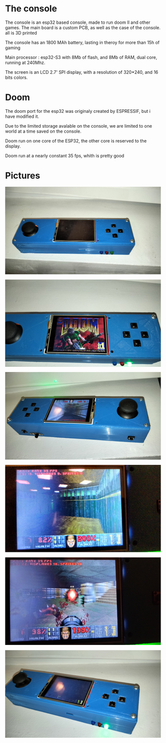 # The console
The console is an esp32 based console, made to run doom II and other games.
The main board is a custom PCB, as well as the case of the console.
all is 3D printed

The console has an 1800 MAh battery, lasting in theroy for more than 15h of gaming

Main processor : esp32-S3 with 8Mb of flash, and 8Mb of RAM, dual core, running at 240Mhz.

The screen is an LCD 2.7' SPI display, with a resolution of 320*240, and 16 bits colors.

# Doom

The doom port for the esp32 was originaly created by ESPRESSIF, but i have modified it.

Due to the limited storage avalable on the console, we are limited to one world at a time saved on the console.

Doom run on one core of the ESP32, the other core is reserved to the display.

Doom run at a nearly constant 35 fps, whith is pretty good

# Pictures

![shematic](https://github.com/RaphoufouLeFou/Doom-console-ESP32/blob/main/Console/Pictures/IMG20230617225416.jpg)

![shematic](https://github.com/RaphoufouLeFou/Doom-console-ESP32/blob/main/Console/Pictures/IMG20230617225423.jpg)

![shematic](https://github.com/RaphoufouLeFou/Doom-console-ESP32/blob/main/Console/Pictures/IMG20230617225437.jpg)

![shematic](https://github.com/RaphoufouLeFou/Doom-console-ESP32/blob/main/Console/Pictures/IMG20230617225511.jpg)

![shematic](https://github.com/RaphoufouLeFou/Doom-console-ESP32/blob/main/Console/Pictures/IMG20230617225515.jpg)

![shematic](https://github.com/RaphoufouLeFou/Doom-console-ESP32/blob/main/Console/Pictures/IMG20230617225528.jpg)

